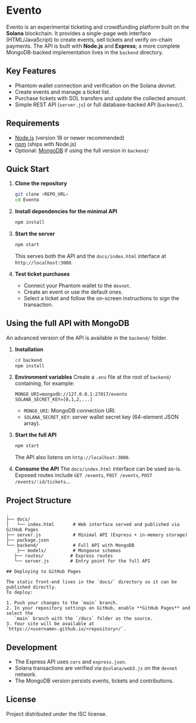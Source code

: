 # Evento

Evento is an experimental ticketing and crowdfunding platform built on the **Solana** blockchain. It provides a single-page web interface (HTML/JavaScript) to create events, sell tickets and verify on-chain payments. The API is built with **Node.js** and **Express**; a more complete MongoDB-backed implementation lives in the `backend` directory.

## Key Features

- Phantom wallet connection and verification on the Solana *devnet*.
- Create events and manage a ticket list.
- Purchase tickets with SOL transfers and update the collected amount.
- Simple REST API (`server.js`) or full database-backed API (`backend/`).

## Requirements

- [Node.js](https://nodejs.org/) (version 18 or newer recommended)
- [npm](https://www.npmjs.com/) (ships with Node.js)
- Optional: [MongoDB](https://www.mongodb.com/) if using the full version in `backend/`

## Quick Start

1. **Clone the repository**
   ```bash
   git clone <REPO_URL>
   cd Evento
   ```

2. **Install dependencies for the minimal API**
   ```bash
   npm install
   ```

3. **Start the server**
   ```bash
   npm start
   ```
   This serves both the API and the `docs/index.html` interface at `http://localhost:3000`.

4. **Test ticket purchases**
   - Connect your Phantom wallet to the `devnet`.
   - Create an event or use the default ones.
   - Select a ticket and follow the on-screen instructions to sign the transaction.

## Using the full API with MongoDB

An advanced version of the API is available in the `backend/` folder.

1. **Installation**
   ```bash
   cd backend
   npm install
   ```

2. **Environment variables**
   Create a `.env` file at the root of `backend/` containing, for example:
   ```env
   MONGO_URI=mongodb://127.0.0.1:27017/evento
   SOLANA_SECRET_KEY=[0,1,2,...]
   ```
   - `MONGO_URI`: MongoDB connection URI.
   - `SOLANA_SECRET_KEY`: server wallet secret key (64-element JSON array).

3. **Start the full API**
   ```bash
   npm start
   ```
   The API also listens on `http://localhost:3000`.

4. **Consume the API**
   The `docs/index.html` interface can be used as-is. Exposed routes include `GET /events`, `POST /events`, `POST /events/:id/tickets`…

## Project Structure

```
.
├── docs/
│   └── index.html       # Web interface served and published via GitHub Pages
├── server.js            # Minimal API (Express + in-memory storage)
├── package.json
└── backend/             # Full API with MongoDB
    ├── models/          # Mongoose schemas
   ├── routes/          # Express routes
   └── server.js        # Entry point for the full API

## Deploying to GitHub Pages

The static front-end lives in the `docs/` directory so it can be published directly.
To deploy:

1. Push your changes to the `main` branch.
2. In your repository settings on GitHub, enable **GitHub Pages** and select the
   `main` branch with the `/docs` folder as the source.
3. Your site will be available at `https://<username>.github.io/<repository>/`.
```

## Development

- The Express API uses `cors` and `express.json`.
- Solana transactions are verified via `@solana/web3.js` on the `devnet` network.
- The MongoDB version persists events, tickets and contributions.

## License

Project distributed under the ISC license.

